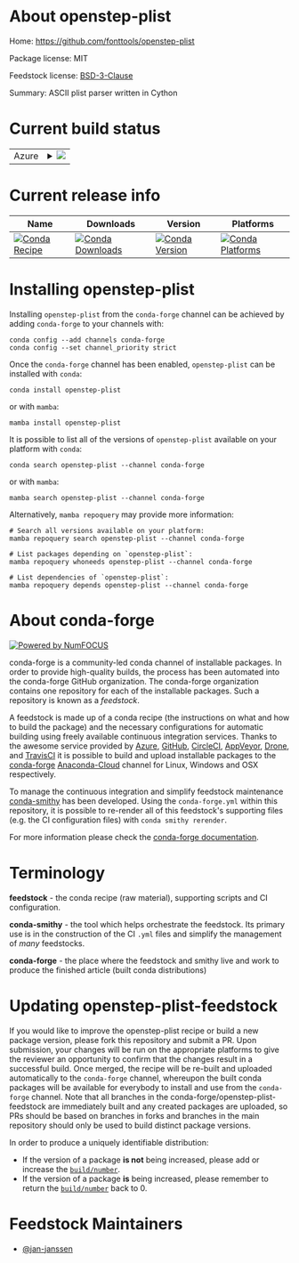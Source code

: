 About openstep-plist
====================

Home: https://github.com/fonttools/openstep-plist

Package license: MIT

Feedstock license: [BSD-3-Clause](https://github.com/conda-forge/openstep-plist-feedstock/blob/main/LICENSE.txt)

Summary: ASCII plist parser written in Cython

Current build status
====================


<table>
    
  <tr>
    <td>Azure</td>
    <td>
      <details>
        <summary>
          <a href="https://dev.azure.com/conda-forge/feedstock-builds/_build/latest?definitionId=16957&branchName=main">
            <img src="https://dev.azure.com/conda-forge/feedstock-builds/_apis/build/status/openstep-plist-feedstock?branchName=main">
          </a>
        </summary>
        <table>
          <thead><tr><th>Variant</th><th>Status</th></tr></thead>
          <tbody><tr>
              <td>linux_64_python3.10.____cpython</td>
              <td>
                <a href="https://dev.azure.com/conda-forge/feedstock-builds/_build/latest?definitionId=16957&branchName=main">
                  <img src="https://dev.azure.com/conda-forge/feedstock-builds/_apis/build/status/openstep-plist-feedstock?branchName=main&jobName=linux&configuration=linux_64_python3.10.____cpython" alt="variant">
                </a>
              </td>
            </tr><tr>
              <td>linux_64_python3.7.____cpython</td>
              <td>
                <a href="https://dev.azure.com/conda-forge/feedstock-builds/_build/latest?definitionId=16957&branchName=main">
                  <img src="https://dev.azure.com/conda-forge/feedstock-builds/_apis/build/status/openstep-plist-feedstock?branchName=main&jobName=linux&configuration=linux_64_python3.7.____cpython" alt="variant">
                </a>
              </td>
            </tr><tr>
              <td>linux_64_python3.8.____73_pypy</td>
              <td>
                <a href="https://dev.azure.com/conda-forge/feedstock-builds/_build/latest?definitionId=16957&branchName=main">
                  <img src="https://dev.azure.com/conda-forge/feedstock-builds/_apis/build/status/openstep-plist-feedstock?branchName=main&jobName=linux&configuration=linux_64_python3.8.____73_pypy" alt="variant">
                </a>
              </td>
            </tr><tr>
              <td>linux_64_python3.8.____cpython</td>
              <td>
                <a href="https://dev.azure.com/conda-forge/feedstock-builds/_build/latest?definitionId=16957&branchName=main">
                  <img src="https://dev.azure.com/conda-forge/feedstock-builds/_apis/build/status/openstep-plist-feedstock?branchName=main&jobName=linux&configuration=linux_64_python3.8.____cpython" alt="variant">
                </a>
              </td>
            </tr><tr>
              <td>linux_64_python3.9.____73_pypy</td>
              <td>
                <a href="https://dev.azure.com/conda-forge/feedstock-builds/_build/latest?definitionId=16957&branchName=main">
                  <img src="https://dev.azure.com/conda-forge/feedstock-builds/_apis/build/status/openstep-plist-feedstock?branchName=main&jobName=linux&configuration=linux_64_python3.9.____73_pypy" alt="variant">
                </a>
              </td>
            </tr><tr>
              <td>linux_64_python3.9.____cpython</td>
              <td>
                <a href="https://dev.azure.com/conda-forge/feedstock-builds/_build/latest?definitionId=16957&branchName=main">
                  <img src="https://dev.azure.com/conda-forge/feedstock-builds/_apis/build/status/openstep-plist-feedstock?branchName=main&jobName=linux&configuration=linux_64_python3.9.____cpython" alt="variant">
                </a>
              </td>
            </tr><tr>
              <td>osx_64_python3.10.____cpython</td>
              <td>
                <a href="https://dev.azure.com/conda-forge/feedstock-builds/_build/latest?definitionId=16957&branchName=main">
                  <img src="https://dev.azure.com/conda-forge/feedstock-builds/_apis/build/status/openstep-plist-feedstock?branchName=main&jobName=osx&configuration=osx_64_python3.10.____cpython" alt="variant">
                </a>
              </td>
            </tr><tr>
              <td>osx_64_python3.7.____cpython</td>
              <td>
                <a href="https://dev.azure.com/conda-forge/feedstock-builds/_build/latest?definitionId=16957&branchName=main">
                  <img src="https://dev.azure.com/conda-forge/feedstock-builds/_apis/build/status/openstep-plist-feedstock?branchName=main&jobName=osx&configuration=osx_64_python3.7.____cpython" alt="variant">
                </a>
              </td>
            </tr><tr>
              <td>osx_64_python3.8.____73_pypy</td>
              <td>
                <a href="https://dev.azure.com/conda-forge/feedstock-builds/_build/latest?definitionId=16957&branchName=main">
                  <img src="https://dev.azure.com/conda-forge/feedstock-builds/_apis/build/status/openstep-plist-feedstock?branchName=main&jobName=osx&configuration=osx_64_python3.8.____73_pypy" alt="variant">
                </a>
              </td>
            </tr><tr>
              <td>osx_64_python3.8.____cpython</td>
              <td>
                <a href="https://dev.azure.com/conda-forge/feedstock-builds/_build/latest?definitionId=16957&branchName=main">
                  <img src="https://dev.azure.com/conda-forge/feedstock-builds/_apis/build/status/openstep-plist-feedstock?branchName=main&jobName=osx&configuration=osx_64_python3.8.____cpython" alt="variant">
                </a>
              </td>
            </tr><tr>
              <td>osx_64_python3.9.____73_pypy</td>
              <td>
                <a href="https://dev.azure.com/conda-forge/feedstock-builds/_build/latest?definitionId=16957&branchName=main">
                  <img src="https://dev.azure.com/conda-forge/feedstock-builds/_apis/build/status/openstep-plist-feedstock?branchName=main&jobName=osx&configuration=osx_64_python3.9.____73_pypy" alt="variant">
                </a>
              </td>
            </tr><tr>
              <td>osx_64_python3.9.____cpython</td>
              <td>
                <a href="https://dev.azure.com/conda-forge/feedstock-builds/_build/latest?definitionId=16957&branchName=main">
                  <img src="https://dev.azure.com/conda-forge/feedstock-builds/_apis/build/status/openstep-plist-feedstock?branchName=main&jobName=osx&configuration=osx_64_python3.9.____cpython" alt="variant">
                </a>
              </td>
            </tr><tr>
              <td>win_64_python3.10.____cpython</td>
              <td>
                <a href="https://dev.azure.com/conda-forge/feedstock-builds/_build/latest?definitionId=16957&branchName=main">
                  <img src="https://dev.azure.com/conda-forge/feedstock-builds/_apis/build/status/openstep-plist-feedstock?branchName=main&jobName=win&configuration=win_64_python3.10.____cpython" alt="variant">
                </a>
              </td>
            </tr><tr>
              <td>win_64_python3.7.____cpython</td>
              <td>
                <a href="https://dev.azure.com/conda-forge/feedstock-builds/_build/latest?definitionId=16957&branchName=main">
                  <img src="https://dev.azure.com/conda-forge/feedstock-builds/_apis/build/status/openstep-plist-feedstock?branchName=main&jobName=win&configuration=win_64_python3.7.____cpython" alt="variant">
                </a>
              </td>
            </tr><tr>
              <td>win_64_python3.8.____73_pypy</td>
              <td>
                <a href="https://dev.azure.com/conda-forge/feedstock-builds/_build/latest?definitionId=16957&branchName=main">
                  <img src="https://dev.azure.com/conda-forge/feedstock-builds/_apis/build/status/openstep-plist-feedstock?branchName=main&jobName=win&configuration=win_64_python3.8.____73_pypy" alt="variant">
                </a>
              </td>
            </tr><tr>
              <td>win_64_python3.8.____cpython</td>
              <td>
                <a href="https://dev.azure.com/conda-forge/feedstock-builds/_build/latest?definitionId=16957&branchName=main">
                  <img src="https://dev.azure.com/conda-forge/feedstock-builds/_apis/build/status/openstep-plist-feedstock?branchName=main&jobName=win&configuration=win_64_python3.8.____cpython" alt="variant">
                </a>
              </td>
            </tr><tr>
              <td>win_64_python3.9.____73_pypy</td>
              <td>
                <a href="https://dev.azure.com/conda-forge/feedstock-builds/_build/latest?definitionId=16957&branchName=main">
                  <img src="https://dev.azure.com/conda-forge/feedstock-builds/_apis/build/status/openstep-plist-feedstock?branchName=main&jobName=win&configuration=win_64_python3.9.____73_pypy" alt="variant">
                </a>
              </td>
            </tr><tr>
              <td>win_64_python3.9.____cpython</td>
              <td>
                <a href="https://dev.azure.com/conda-forge/feedstock-builds/_build/latest?definitionId=16957&branchName=main">
                  <img src="https://dev.azure.com/conda-forge/feedstock-builds/_apis/build/status/openstep-plist-feedstock?branchName=main&jobName=win&configuration=win_64_python3.9.____cpython" alt="variant">
                </a>
              </td>
            </tr>
          </tbody>
        </table>
      </details>
    </td>
  </tr>
</table>

Current release info
====================

| Name | Downloads | Version | Platforms |
| --- | --- | --- | --- |
| [![Conda Recipe](https://img.shields.io/badge/recipe-openstep--plist-green.svg)](https://anaconda.org/conda-forge/openstep-plist) | [![Conda Downloads](https://img.shields.io/conda/dn/conda-forge/openstep-plist.svg)](https://anaconda.org/conda-forge/openstep-plist) | [![Conda Version](https://img.shields.io/conda/vn/conda-forge/openstep-plist.svg)](https://anaconda.org/conda-forge/openstep-plist) | [![Conda Platforms](https://img.shields.io/conda/pn/conda-forge/openstep-plist.svg)](https://anaconda.org/conda-forge/openstep-plist) |

Installing openstep-plist
=========================

Installing `openstep-plist` from the `conda-forge` channel can be achieved by adding `conda-forge` to your channels with:

```
conda config --add channels conda-forge
conda config --set channel_priority strict
```

Once the `conda-forge` channel has been enabled, `openstep-plist` can be installed with `conda`:

```
conda install openstep-plist
```

or with `mamba`:

```
mamba install openstep-plist
```

It is possible to list all of the versions of `openstep-plist` available on your platform with `conda`:

```
conda search openstep-plist --channel conda-forge
```

or with `mamba`:

```
mamba search openstep-plist --channel conda-forge
```

Alternatively, `mamba repoquery` may provide more information:

```
# Search all versions available on your platform:
mamba repoquery search openstep-plist --channel conda-forge

# List packages depending on `openstep-plist`:
mamba repoquery whoneeds openstep-plist --channel conda-forge

# List dependencies of `openstep-plist`:
mamba repoquery depends openstep-plist --channel conda-forge
```


About conda-forge
=================

[![Powered by
NumFOCUS](https://img.shields.io/badge/powered%20by-NumFOCUS-orange.svg?style=flat&colorA=E1523D&colorB=007D8A)](https://numfocus.org)

conda-forge is a community-led conda channel of installable packages.
In order to provide high-quality builds, the process has been automated into the
conda-forge GitHub organization. The conda-forge organization contains one repository
for each of the installable packages. Such a repository is known as a *feedstock*.

A feedstock is made up of a conda recipe (the instructions on what and how to build
the package) and the necessary configurations for automatic building using freely
available continuous integration services. Thanks to the awesome service provided by
[Azure](https://azure.microsoft.com/en-us/services/devops/), [GitHub](https://github.com/),
[CircleCI](https://circleci.com/), [AppVeyor](https://www.appveyor.com/),
[Drone](https://cloud.drone.io/welcome), and [TravisCI](https://travis-ci.com/)
it is possible to build and upload installable packages to the
[conda-forge](https://anaconda.org/conda-forge) [Anaconda-Cloud](https://anaconda.org/)
channel for Linux, Windows and OSX respectively.

To manage the continuous integration and simplify feedstock maintenance
[conda-smithy](https://github.com/conda-forge/conda-smithy) has been developed.
Using the ``conda-forge.yml`` within this repository, it is possible to re-render all of
this feedstock's supporting files (e.g. the CI configuration files) with ``conda smithy rerender``.

For more information please check the [conda-forge documentation](https://conda-forge.org/docs/).

Terminology
===========

**feedstock** - the conda recipe (raw material), supporting scripts and CI configuration.

**conda-smithy** - the tool which helps orchestrate the feedstock.
                   Its primary use is in the construction of the CI ``.yml`` files
                   and simplify the management of *many* feedstocks.

**conda-forge** - the place where the feedstock and smithy live and work to
                  produce the finished article (built conda distributions)


Updating openstep-plist-feedstock
=================================

If you would like to improve the openstep-plist recipe or build a new
package version, please fork this repository and submit a PR. Upon submission,
your changes will be run on the appropriate platforms to give the reviewer an
opportunity to confirm that the changes result in a successful build. Once
merged, the recipe will be re-built and uploaded automatically to the
`conda-forge` channel, whereupon the built conda packages will be available for
everybody to install and use from the `conda-forge` channel.
Note that all branches in the conda-forge/openstep-plist-feedstock are
immediately built and any created packages are uploaded, so PRs should be based
on branches in forks and branches in the main repository should only be used to
build distinct package versions.

In order to produce a uniquely identifiable distribution:
 * If the version of a package **is not** being increased, please add or increase
   the [``build/number``](https://docs.conda.io/projects/conda-build/en/latest/resources/define-metadata.html#build-number-and-string).
 * If the version of a package **is** being increased, please remember to return
   the [``build/number``](https://docs.conda.io/projects/conda-build/en/latest/resources/define-metadata.html#build-number-and-string)
   back to 0.

Feedstock Maintainers
=====================

* [@jan-janssen](https://github.com/jan-janssen/)

